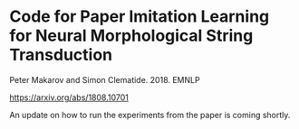 # Code for Paper Imitation Learning for Neural Morphological String Transduction

Peter Makarov and Simon Clematide. 2018. EMNLP

https://arxiv.org/abs/1808.10701

An update on how to run the experiments from the paper is coming shortly.
